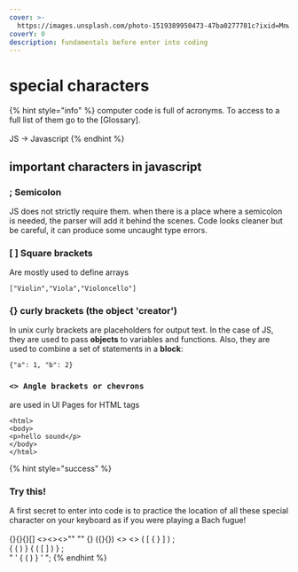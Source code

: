 ```yaml
---
cover: >-
  https://images.unsplash.com/photo-1519389950473-47ba0277781c?ixid=MnwxMjA3fDB8MHxwaG90by1wYWdlfHx8fGVufDB8fHx8&ixlib=rb-1.2.1&auto=format&fit=crop&w=2970&q=80
coverY: 0
description: fundamentals before enter into coding
---
```


# special characters

{% hint style="info" %}
computer code is full of acronyms. To access to a full list of them go to the \[Glossary]. \
\
JS -> Javascript
{% endhint %}

## important characters in javascript

### ;   Semicolon

&#x20;JS does not strictly require them.  when there is a place where a semicolon is needed, the parser will add it behind the scenes. Code looks cleaner but be careful, it can produce some uncaught type errors.

### \[ ] Square brackets

Are mostly used to define arrays

```
["Violin","Viola","Violoncello"]
```

### {} curly brackets (the object 'creator')

In unix curly brackets are placeholders for output text. In the case of JS, they are used to pass **objects** to variables and functions. Also, they are used to combine a set of statements in a **block**:

```
{"a": 1, "b": 2}
```

### `<> Angle brackets or chevrons`

are used in UI Pages for HTML tags

```
<html>
<body>
<p>hello sound</p>
</body>
</html>
```

{% hint style="success" %}
### **Try this!**

A first secret to enter into code is to practice the location of all these special character on your keyboard as if you were playing a Bach fugue!\
\
{}{}{}\[] <><><>"" "" {} ({}{}) <> <> ( \[ { } ] ) ;\
{ ( ) } { ( \[ ] ) } ;\
" ' { ( ) } ' ";
{% endhint %}

